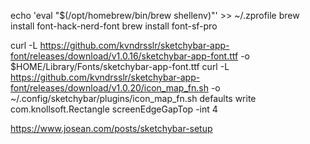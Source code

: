 


echo 'eval "$(/opt/homebrew/bin/brew shellenv)"' >> ~/.zprofile
brew install font-hack-nerd-font
brew install font-sf-pro

curl -L https://github.com/kvndrsslr/sketchybar-app-font/releases/download/v1.0.16/sketchybar-app-font.ttf -o $HOME/Library/Fonts/sketchybar-app-font.ttf
curl -L https://github.com/kvndrsslr/sketchybar-app-font/releases/download/v1.0.20/icon_map_fn.sh -o ~/.config/sketchybar/plugins/icon_map_fn.sh
defaults write com.knollsoft.Rectangle screenEdgeGapTop -int 4

https://www.josean.com/posts/sketchybar-setup